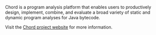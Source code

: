 Chord is a program analysis platform that enables users to productively design, implement, combine, and evaluate a broad variety of static and dynamic program analyses for Java bytecode.

Visit the [Chord project website](http://pag.gatech.edu/chord.html) for more information.